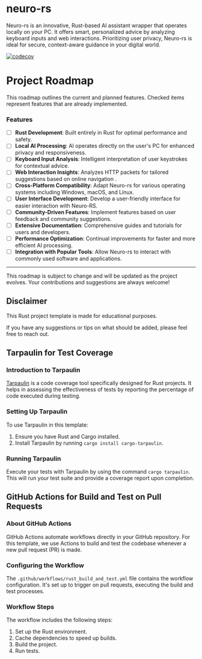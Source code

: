 # neuro-rs
Neuro-rs is an innovative, Rust-based AI assistant wrapper that operates locally on your PC. It offers smart, personalized advice by analyzing keyboard inputs and web interactions. Prioritizing user privacy, Neuro-rs is ideal for secure, context-aware guidance in your digital world.

[![codecov](https://codecov.io/gh/danigrb/neuro-rs/graph/badge.svg?token=8KHSRXX0PY)](https://codecov.io/gh/danigrb/neuro-rs)

# Project Roadmap

This roadmap outlines the current and planned features. Checked items represent features that are already implemented.

###  Features
- [ ] **Rust Development**: Built entirely in Rust for optimal performance and safety.
- [ ] **Local AI Processing**: AI operates directly on the user's PC for enhanced privacy and responsiveness.
- [ ] **Keyboard Input Analysis**: Intelligent interpretation of user keystrokes for contextual advice.
- [ ] **Web Interaction Insights**: Analyzes HTTP packets for tailored suggestions based on online navigation .
- [ ] **Cross-Platform Compatibility**: Adapt Neuro-rs for various operating systems including Windows, macOS, and Linux.
- [ ] **User Interface Development**: Develop a user-friendly interface for easier interaction with Neuro-RS.
- [ ] **Community-Driven Features**: Implement features based on user feedback and community suggestions.
- [ ] **Extensive Documentation**: Comprehensive guides and tutorials for users and developers.
- [ ] **Performance Optimization**: Continual improvements for faster and more efficient AI processing.
- [ ] **Integration with Popular Tools**: Allow Neuro-rs to interact with commonly used software and applications.

---

This roadmap is subject to change and will be updated as the project evolves. Your contributions and suggestions are always welcome!

## Disclaimer

This Rust project template is made for educational purposes.

If you have any suggestions or tips on what should be added, please feel free to reach out.

## Tarpaulin for Test Coverage

### Introduction to Tarpaulin

[Tarpaulin](https://github.com/xd009642/tarpaulin) is a code coverage tool specifically designed for Rust projects. It helps in assessing the effectiveness of tests by reporting the percentage of code executed during testing.

### Setting Up Tarpaulin

To use Tarpaulin in this template:

1. Ensure you have Rust and Cargo installed.
2. Install Tarpaulin by running `cargo install cargo-tarpaulin`.

### Running Tarpaulin

Execute your tests with Tarpaulin by using the command `cargo tarpaulin`. This will run your test suite and provide a coverage report upon completion.

## GitHub Actions for Build and Test on Pull Requests

### About GitHub Actions

GitHub Actions automate workflows directly in your GitHub repository. For this template, we use Actions to build and test the codebase whenever a new pull request (PR) is made.

### Configuring the Workflow

The `.github/workflows/rust_build_and_test.yml` file contains the workflow configuration. It's set up to trigger on pull requests, executing the build and test processes.

### Workflow Steps

The workflow includes the following steps:

1. Set up the Rust environment.
2. Cache dependencies to speed up builds.
3. Build the project.
4. Run tests.

